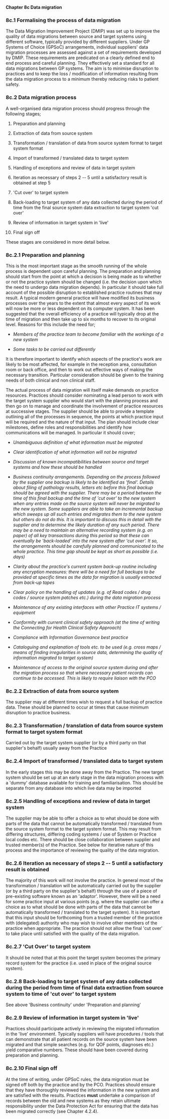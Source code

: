 **Chapter 8c Data migration**


### **8c.1 Formalising the process of data migration**

The Data Migration Improvement Project (DMIP) was set up to improve the
quality of data migrations between source and target systems using
different software, typically provided by different suppliers. Under GP
Systems of Choice (GPSoC) arrangements, individual suppliers' data
migration processes are assessed against a set of requirements developed
by DMIP. These requirements are predicated on a clearly defined end to
end process and careful planning. They effectively set a standard for
all data migrations between GP systems. The aim is to minimise
disruption to practices and to keep the loss / modification of
information resulting from the data migration process to a minimum
thereby reducing risks to patient safety.

### **8c.2 Data migration process**

A well-organised data migration process should progress through the
following stages;

1.  Preparation and planning

2.  Extraction of data from source system

3.  Transformation / translation of data from source system format to
    target system format

4.  Import of transformed / translated data to target system

5.  Handling of exceptions and review of data in target system

6.  Iteration as necessary of steps 2 -- 5 until a satisfactory result
    is obtained at step 5

7.  'Cut over' to target system

8.  Back-loading to target system of any data collected during the
    period of time from the final source system data extraction to
    target system 'cut over'

9.  Review of information in target system in 'live'

10. Final sign off

These stages are considered in more detail below.

### **8c.2.1 Preparation and planning**

This is the most important stage as the smooth running of the whole
process is dependent upon careful planning. The preparation and planning
should start from the point at which a decision is being made as to
whether or not the practice system should be changed (i.e. the decision
upon which the need to undergo data migration depends). In particular it
should take full account of the possible disruption to established
practice routines that may result. A typical modern general practice
will have modified its business processes over the years to the extent
that almost every aspect of its work will now be more or less dependent
on its computer system. It has been suggested that the overall
efficiency of a practice will typically drop at the time of migration
and then take up to six months to recover to its original level. Reasons
for this include the need for;

-   *Members of the practice team to become familiar with the workings
    of a new system*

-   *Some tasks to be carried out differently*

It is therefore important to identify which aspects of the practice's
work are likely to be most affected, for example in the reception area,
consultation room or back office, and then to work out effective ways of
making the necessary transition. Particular consideration should be
given to the training needs of both clinical and non clinical staff.

The actual process of data migration will itself make demands on
practice resources. Practices should consider nominating a lead person
to work with the target system supplier who would start with the
planning process and then go on to manage and coordinate the involvement
of practice resources at successive stages. The supplier should be able
to provide a template outlining all of the processes in sequence, the
points at which practice input will be required and the nature of that
input. The plan should include clear milestones, define roles and
responsibilities and identify how communications will be managed. In
particular it should cover;

-   *Unambiguous definition of what information must be migrated*

-   *Clear identification of what information will not be migrated*

-   *Discussion of known incompatibilities between source and target
    systems and how these should be handled*

-   *Business continuity arrangements. Depending on the process followed
    by the supplier one backup is likely to be identified as 'final'.
    Details about filing of pathology results, letters etc before this
    final backup should be agreed with the supplier. There may be a
    period between the time of this final backup and the time of 'cut
    over' to the new system when any entries made on the source system
    will never be migrated to the new system. Some suppliers are able to
    take an incremental backup which sweeps up all such entries and
    migrates them to the new system but others do not do this. It is
    important to discuss this in detail with the supplier and to
    determine the likely duration of any such period. There may be a
    need to maintain an alternative recording system (e.g. on paper) of
    all key transactions during this period so that these can eventually
    be 'back-loaded' into the new system after 'cut over'. It so, the
    arrangements should be carefully planned and communicated to the
    whole practice. This time gap should be kept as short as possible
    (i.e. days)*

-   *Clarity about the practice's current system back-up routine
    including any encryption measures: there will be a need for full
    backups to be provided at specific times as the data for migration
    is usually extracted from back-up tapes*

-   *Clear policy on the handling of updates (e.g. of Read codes / drug
    codes / source system patches etc.) during the data migration
    process*

-   *Maintenance of any existing interfaces with other Practice IT
    systems / equipment*

-   *Conformity with current clinical safety approach (at the time of
    writing the Connecting for Health Clinical Safety Approach)*

-   *Compliance with Information Governance best practice*

-   *Cataloguing and explanation of tools etc. to be used (e.g. cross
    maps / means of finding irregularities in source data, determining
    the quality of information migrated to target system)*

-   *Maintenance of access to the original source system during and
    after the migration process so that where necessary patient records
    can continue to be accessed. This is likely to require liaison with
    the PCO*

### **8c.2.2 Extraction of data from source system**

The supplier may at different times wish to request a full backup of
practice data. These should be planned to occur at times that cause
minimum disruption to practice business.

### **8c.2.3 Transformation / translation of data from source system format to target system format**

Carried out by the target system supplier (or by a third party on that
supplier's behalf) usually away from the Practice

### **8c.2.4 Import of transformed / translated data to target system**

In the early stages this may be done away from the Practice. The new
target system should be set up at an early stage in the data migration
process with a 'dummy' database available for training and
familiarisation. This should be separate from any database into which
live data may be imported

### **8c.2.5 Handling of exceptions and review of data in target system**

The supplier may be able to offer a choice as to what should be done
with parts of the data that cannot be automatically transformed /
translated from the source system format to the target system format.
This may result from differing structures, differing coding systems /
use of System or Practice local codes etc. There should be close
collaboration between supplier and trusted member(s) of the Practice.
See below for iterative nature of this process and the importance of
reviewing the quality of the data migration.

### **8c.2.6 Iteration as necessary of steps 2 -- 5 until a satisfactory result is obtained**

The majority of this work will not involve the practice. In general most
of the transformation / translation will be automatically carried out by
the supplier (or by a third party on the supplier's behalf) through the
use of a piece of pre-existing software known as an 'adaptor'. However,
there will be a need for some practice input at various points (e.g.
where the supplier can offer a choice as to what should be done with
parts of the data that cannot be automatically transformed / translated
to the target system). It is important that this input should be
forthcoming from a trusted member of the practice with (delegated)
authority who may wish to involve other members of the practice when
appropriate. The practice should not allow the final 'cut over' to take
place until satisfied with the quality of the data migration.

### **8c.2.7 'Cut Over' to target system**

It should be noted that at this point the target system becomes the
primary record system for the practice (i.e. used in place of the
original source system).

### **8c.2.8 Back-loading to target system of any data collected during the period from time of final data extraction from source system to time of 'cut over' to target system**

See above 'Business continuity' under 'Preparation and planning'

### **8c.2.9 Review of information in target system in 'live'**

Practices should participate actively in reviewing the migrated
information in the 'live' environment. Typically suppliers will have
procedures / tools that can demonstrate that all patient records on the
source system have been migrated and that simple searches (e.g. for QOF
points, diagnoses etc.) yield comparative numbers. These should have
been covered during preparation and planning.

### **8c.2.10 Final sign off**

At the time of writing, under GPSoC rules, the data migration must be
signed off both by the practice and by the PCO. Practices should ensure
that they have thoroughly reviewed the information in the new system and
are satisfied with the results. Practices **must** undertake a
comparison of records between the old and new systems as they retain
ultimate responsibility under the Data Protection Act for ensuring that
the data has been migrated correctly (see Chapter 4.2.4).
